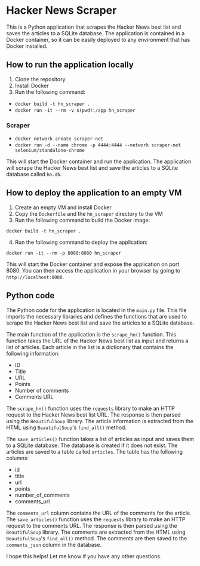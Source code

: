 # Hacker News Scraper

This is a Python application that scrapes the Hacker News best list and saves the articles to a SQLite database. The application is contained in a Docker container, so it can be easily deployed to any environment that has Docker installed.

## How to run the application locally

1. Clone the repository
2. Install Docker
3. Run the following command:

* `docker build -t hn_scraper .`
* `docker run -it --rm -v $(pwd):/app hn_scraper`

### Scraper

* `docker network create scraper-net`
* `docker run -d --name chrome -p 4444:4444 --network scraper-net selenium/standalone-chrome`

This will start the Docker container and run the application. The application will scrape the Hacker News best list and save the articles to a SQLite database called `hn.db`.

## How to deploy the application to an empty VM

1. Create an empty VM and install Docker
2. Copy the `Dockerfile` and the `hn_scraper` directory to the VM
3. Run the following command to build the Docker image:

`
docker build -t hn_scraper .
`

4. Run the following command to deploy the application:

`
docker run -it --rm -p 8080:8080 hn_scraper
`

This will start the Docker container and expose the application on port 8080. You can then access the application in your browser by going to `http://localhost:8080`.

## Python code

The Python code for the application is located in the `main.py` file. This file imports the necessary libraries and defines the functions that are used to scrape the Hacker News best list and save the articles to a SQLite database.

The main function of the application is the `scrape_hn()` function. This function takes the URL of the Hacker News best list as input and returns a list of articles. Each article in the list is a dictionary that contains the following information:

* ID
* Title
* URL
* Points
* Number of comments
* Comments URL

The `scrape_hn()` function uses the `requests` library to make an HTTP request to the Hacker News best list URL. The response is then parsed using the `BeautifulSoup` library. The article information is extracted from the HTML using `BeautifulSoup`'s `find_all()` method.

The `save_articles()` function takes a list of articles as input and saves them to a SQLite database. The database is created if it does not exist. The articles are saved to a table called `articles`. The table has the following columns:

* id
* title
* url
* points
* number_of_comments
* comments_url

The `comments_url` column contains the URL of the comments for the article. The `save_articles()` function uses the `requests` library to make an HTTP request to the comments URL. The response is then parsed using the `BeautifulSoup` library. The comments are extracted from the HTML using `BeautifulSoup`'s `find_all()` method. The comments are then saved to the `comments_json` column in the database.

I hope this helps! Let me know if you have any other questions.
